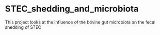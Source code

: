 # STEC_shedding_and_microbiota
This project looks at the influence of the bovine gut microbiota on the fecal shedding of STEC
